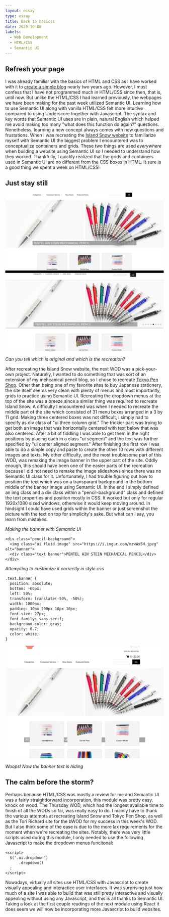 ```yaml
---
layout: essay
type: essay
title: Back to basicss
date: 2020-10-08
labels:
  - Web Development
  - HTML/CSS
  - Semantic UI
---
```


## Refresh your page

I was already familiar with the basics of HTML and CSS as I have worked with it to [create a simple blog](https://rainllo.github.io/projects/mechpencilblog) nearly two years ago. However, I must confess that I have not programmed much in HTML/CSS since then, that is, until now. But unlike the HTML/CSS I had learned previously, the webpages we have been making for the past week utilized Semantic UI. Learning how to use Semantic UI along with vanilla HTML/CSS felt more intuitive compared to using Underscore together with Javascript. The syntax and key words that Semantic UI uses are in plain, natural English which helped me avoid making too many "what does this function do again?" questions. Nonetheless, learning a new concept always comes with new questions and frustations. When I was recreating the [Island Snow website](https://islandsnow.com/) to familiarize myself with Semantic UI the biggest problem I encountered was to conceptualize containers and grids. These two things are used *everywhere* when building a website using Semantic UI so I needed to understand how they worked. Thankfully, I quickly realized that the grids and containers used in Semantic UI are no different from the CSS boxes in HTML. It sure is a good thing we spent a week on HTML/CSS!

## Just stay still

<img class="ui centered large image" src="../images/recreatepenshop.jpg">

*Can you tell which is original and which is the recreation?*

After recreating the Island Snow website, the next WOD was a pick-your-own project. Naturally, I wanted to do something that was sort of an extension of my mehcanical pencil blog, so I chose to recreate [Tokyo Pen Shop](https://www.tokyopenshop.com/). Other than being one of my favorite sites to buy Japanese stationery, the site itself seems very clean with plenty of menus and most importantly, grids to practice using Semantic UI. Recreating the dropdown menus at the top of the site was a breeze since a similar thing was required to recreate Island Snow. A difficulty I encountered was when I needed to recreate the middle part of the site which consisted of 31 menu boxes arranged in a 3 by 11 grid. Making three centered boxes was not difficult, I simply had to specify as div class of "ui three column grid." The trickier part was trying to get both an image that was horizontally centered with text below that was also centered. After a bit of fiddling I was able to get them in the right positions by placing each in a class "ui segment" and the text was further specified by "ui center aligned segment." After finishing the first row I was able to do a simple copy and paste to create the other 10 rows with different images and texts. My other difficulty, and the most troublesome part of this WOD, was remaking the image banner in the upper part of the site. Oddly enough, this should have  been one of the easier parts of the recreation because I did not need to remake the image slideshows since there was no Semantic UI class for it. Unfortunately, I had trouble figuring out how to position the text which was on a transparant background in the bottom middle of the banner image using Semantic UI. In the end I simply defined an img class and a div class within a "pencil-background" class and defined the text properties and position mostly in CSS. It worked but only for regular 1920x1080 sized windows, otherwise it would keep moving around. In hindsight I could have used grids within the banner or just screenshot the picture with the text on top for simplicity's sake. But what can I say, you learn from mistakes. 

*Making the banner with Semantic UI*

```
<div class="pencil-background">
  <img class="ui fluid image" src="https://i.imgur.com/mzwWx5H.jpeg" alt="banner">
  <div class="text banner">PENTEL AIN STEIN MECHANICAL PENCIL</div>
</div> 
```

*Attempting to customize it correctly in style.css*

```
.text.banner {
  position: absolute;
  bottom: -60px;
  left: 50%;
  transform: translate(-50%, -50%);
  width: 1000px;
  padding: 10px 200px 10px 10px;
  font-size: 27px;
  font-family: sans-serif;
  background-color: gray;
  opacity: 0.7;
  color: white;
}
```

<img class="ui centered large image" src="../images/wrongpenshop.jpg">

*Woops! Now the banner text is hiding*

## The calm before the storm?

Perhaps because HTML/CSS was mostly a review for me and Semantic UI was a fairly straightforward incorporation, this module was pretty easy, knock on wood. The Thursday WOD, which had the longest available time to finish of all the WODs so far, was really easy to do. I mainly have to thank the various attempts at recreating Island Snow and Tokyo Pen Shop, as well as the Tori Richard site for the bWOD for my success in this week's WOD. But I also think some of the ease is due to the more lax requirements for the moment when we're recreating the sites. Notably, there was very little scripts used during this module, I only needed to use the following Javascript to make the dropdown menus funcitonal: 

```
<script>
  $('.ui.dropdown')
      .dropdown()
  ;
</script>
```

Nowadays, virtually all sites use HTML/CSS with Javascript to create visually appealing and interactice user interfaces. It was surprising just how much of a site I was able to build that was still pretty interactive and visually appealing without using any Javascript, and this is all thanks to Semantic UI. Taking a look at the first couple readings of the next module using React it does seem we will now be incorporating more Javascript to build websites. 


